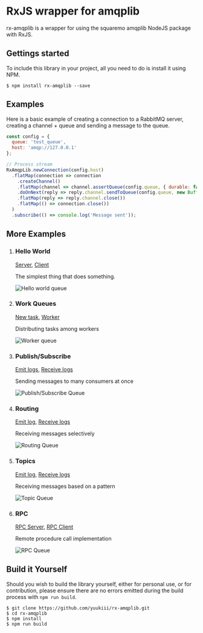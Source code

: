 # RxJS wrapper for amqplib
rx-amqplib is a wrapper for using the squaremo amqplib NodeJS package with RxJS.

## Gettings started

To include this library in your project, all you need to do is install it using NPM.

```
$ npm install rx-amqplib --save
```

## Examples

Here is a basic example of creating a connection to a RabbitMQ server, creating a channel + queue and sending a message to the queue.

```javascript
const config = {
  queue: 'test_queue',
  host: 'amqp://127.0.0.1'
};

// Process stream
RxAmqpLib.newConnection(config.host)
  .flatMap(connection => connection
    .createChannel()
    .flatMap(channel => channel.assertQueue(config.queue, { durable: false }))
    .doOnNext(reply => reply.channel.sendToQueue(config.queue, new Buffer('Test message')))
    .flatMap(reply => reply.channel.close())
    .flatMap(() => connection.close())
  )
  .subscribe(() => console.log('Message sent'));
```

## More Examples

1. ### Hello World

   [Server](./examples/server.js), [Client](./examples/client.js)

   The simplest thing that does something.

   ![](https://www.rabbitmq.com/img/tutorials/python-one.png "Hello world queue")

2. ### Work Queues

   [New task](./examples/new_task.js), [Worker](./examples/worker.js)

   Distributing tasks among workers

   ![](https://www.rabbitmq.com/img/tutorials/python-two.png "Worker queue")

3. ### Publish/Subscribe

   [Emit logs](./examples/emit_logs.js), [Receive logs](./examples/receive_logs.js)

   Sending messages to many consumers at once

   ![](https://www.rabbitmq.com/img/tutorials/python-three.png "Publish/Subscribe Queue")

4. ### Routing

   [Emit log](./examples/emit_log_direct.js), [Receive logs](./examples/receive_logs_direct.js)

   Receiving messages selectively

   ![](https://www.rabbitmq.com/img/tutorials/python-four.png "Routing Queue")

5. ### Topics

   [Emit log](./examples/emit_log_topic.js), [Receive logs](./examples/receive_logs_topic.js)

   Receiving messages based on a pattern

   ![](https://www.rabbitmq.com/img/tutorials/python-five.png "Topic Queue")

6. ### RPC

   [RPC Server](./examples/rpc_server.js), [RPC Client](./examples/rpc_client.js)

   Remote procedure call implementation

   ![](https://www.rabbitmq.com/img/tutorials/python-six.png "RPC Queue")


## Build it Yourself

Should you wish to build the library yourself, either for personal use, or for contribution, please ensure there are no errors emitted during the build process with `npm run build`.

```
$ git clone https://github.com/yuukiii/rx-amqplib.git
$ cd rx-amqplib
$ npm install
$ npm run build
```

